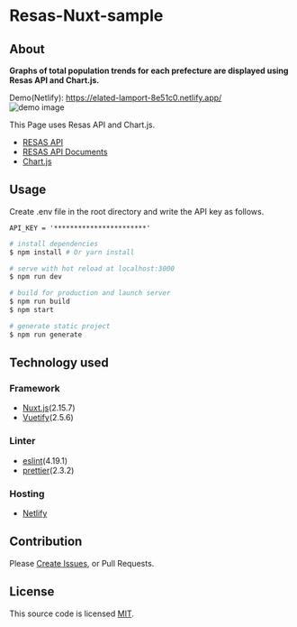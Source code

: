 # Resas-Nuxt-sample
## About
**Graphs of total population trends for each prefecture are displayed using Resas API and Chart.js.**  

Demo(Netlify): https://elated-lamport-8e51c0.netlify.app/  
![demo image](https://github.com/redpeacock78/Resas-Nuxt-sample/blob/master/demo.gif)


This Page uses Resas API and Chart.js.
- [RESAS API](https://opendata.resas-portal.go.jp/)
- [RESAS API Documents](https://opendata.resas-portal.go.jp/docs/api/v1/index.html)
- [Chart.js](https://www.chartjs.org/)

## Usage
Create .env file in the root directory and write the API key as follows.
```
API_KEY = '***********************'
```
``` bash
# install dependencies
$ npm install # Or yarn install

# serve with hot reload at localhost:3000
$ npm run dev

# build for production and launch server
$ npm run build
$ npm start

# generate static project
$ npm run generate
```

## Technology used
### Framework
- [Nuxt.js](https://nuxtjs.org/)(2.15.7)
- [Vuetify](https://vuetifyjs.com/)(2.5.6)
### Linter
- [eslint](https://eslint.org/)(4.19.1)
- [prettier](https://prettier.io/)(2.3.2)
### Hosting
- [Netlify](https://www.netlify.com/)

## Contribution
Please [Create Issues](https://github.com/redpeacock78/Resas-Nuxt-sample/issues/new), or Pull Requests.

## License
This source code is licensed [MIT](https://github.com/redpeacock78/Resas-Nuxt-sample/blob/master/LICENSE).
